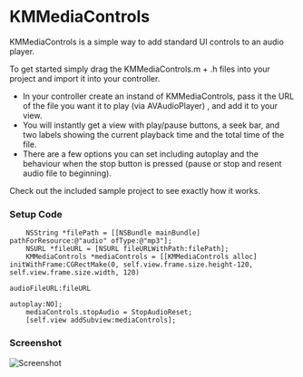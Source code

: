 KMMediaControls
===============

KMMediaControls is a simple way to add standard UI controls to an audio player.

To get started simply drag the KMMediaControls.m + .h files into your project and import it into your controller.

- In your controller create an instand of KMMediaControls, pass it the URL of the file you want it to play (via AVAudioPlayer)
, and add it to your view.
- You will instantly get a view with play/pause buttons, a seek bar, and two labels showing the current playback time and the total time of the file.
- There are a few options you can set including autoplay and the behaviour when the stop button is pressed (pause or stop and resent audio file to beginning). 

Check out the included sample project to see exactly how it works. 

### Setup Code
```
    NSString *filePath = [[NSBundle mainBundle] pathForResource:@"audio" ofType:@"mp3"];
    NSURL *fileURL = [NSURL fileURLWithPath:filePath];
    KMMediaControls *mediaControls = [[KMMediaControls alloc] initWithFrame:CGRectMake(0, self.view.frame.size.height-120, self.view.frame.size.width, 120)
                                                               audioFileURL:fileURL
                                                                   autoplay:NO];
    mediaControls.stopAudio = StopAudioReset;
    [self.view addSubview:mediaControls];
```
### Screenshot

![Screenshot](https://github.com/KieranMcGrady/KMMediaControls/blob/master/KMMediaControls/Screenshot/screenshot.png)

